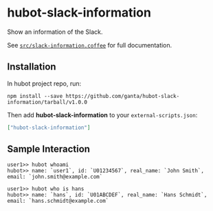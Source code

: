 # hubot-slack-information

Show an information of the Slack.

See [`src/slack-information.coffee`](src/slack-information.coffee) for full documentation.

## Installation

In hubot project repo, run:

`npm install --save https://github.com/ganta/hubot-slack-information/tarball/v1.0.0`

Then add **hubot-slack-information** to your `external-scripts.json`:

```json
["hubot-slack-information"]
```

## Sample Interaction

```
user1>> hubot whoami
hubot>> name: `user1`, id: `U01234567`, real_name: `John Smith`, email: `john.smith@example.com`
```

```
user1>> hubot who is hans
hubot>> name: `hans`, id: `U01ABCDEF`, real_name: `Hans Schmidt`, email: `hans.schmidt@example.com`
```
